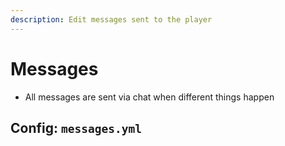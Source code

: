 ```yaml
---
description: Edit messages sent to the player
---
```


# Messages

* All messages are sent via chat when different things happen

## Config: `messages.yml`
